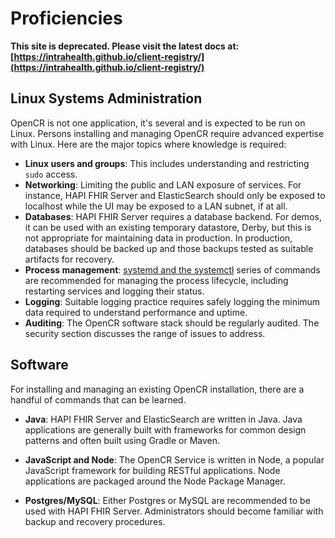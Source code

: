 # Proficiencies

**This site is deprecated. Please visit the latest docs at:[https://intrahealth.github.io/client-registry/](https://intrahealth.github.io/client-registry/)**

## Linux Systems Administration

OpenCR is not one application, it's several and is expected to be run on Linux. Persons installing and managing OpenCR require advanced expertise with Linux. Here are the major topics where knowledge is required:

* **Linux users and groups**: This includes understanding and restricting `sudo` access.
* **Networking**: Limiting the public and LAN exposure of services. For instance, HAPI FHIR Server and ElasticSearch should only be exposed to localhost while the UI may be exposed to a LAN subnet, if at all.
* **Databases**: HAPI FHIR Server requires a database backend. For demos, it can be used with an existing temporary datastore, Derby, but this is not appropriate for maintaining data in production. In production, databases should be backed up and those backups tested as suitable artifacts for recovery. 
* **Process management**: [systemd and the systemctl](https://www.linode.com/docs/quick-answers/linux-essentials/introduction-to-systemctl/) series of commands are recommended for managing the process lifecycle, including restarting services and logging their status. 
* **Logging**: Suitable logging practice requires safely logging the minimum data required to understand performance and uptime.
* **Auditing**: The OpenCR software stack should be regularly audited. The security section discusses the range of issues to address.

## Software

For installing and managing an existing OpenCR installation, there are a handful of commands that can be learned.

* **Java**: HAPI FHIR Server and ElasticSearch are written in Java. Java applications are generally built with frameworks for common design patterns and often built using Gradle or Maven.

* **JavaScript and Node**: The OpenCR Service is written in Node, a popular JavaScript framework for building RESTful applications. Node applications are packaged around the Node Package Manager.

* **Postgres/MySQL**: Either Postgres or MySQL are recommended to be used with HAPI FHIR Server. Administrators should become familiar with backup and recovery procedures.
